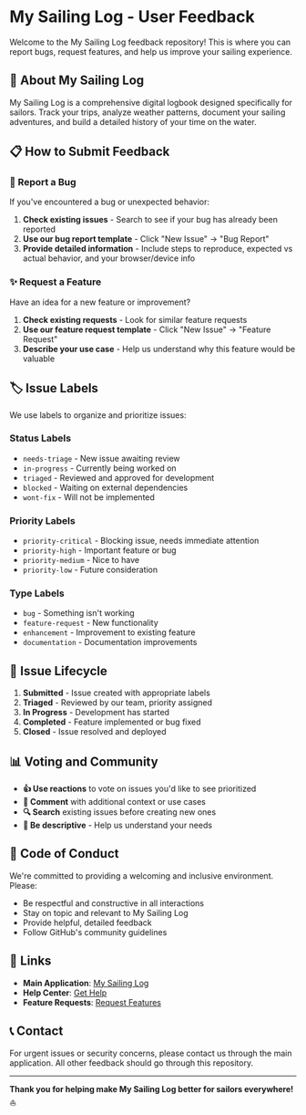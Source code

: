 # My Sailing Log - User Feedback

Welcome to the My Sailing Log feedback repository! This is where you can report bugs, request features, and help us improve your sailing experience.

## 🚢 About My Sailing Log

My Sailing Log is a comprehensive digital logbook designed specifically for sailors. Track your trips, analyze weather patterns, document your sailing adventures, and build a detailed history of your time on the water.

## 📋 How to Submit Feedback

### 🐛 Report a Bug
If you've encountered a bug or unexpected behavior:

1. **Check existing issues** - Search to see if your bug has already been reported
2. **Use our bug report template** - Click "New Issue" → "Bug Report"
3. **Provide detailed information** - Include steps to reproduce, expected vs actual behavior, and your browser/device info

### ✨ Request a Feature
Have an idea for a new feature or improvement?

1. **Check existing requests** - Look for similar feature requests
2. **Use our feature request template** - Click "New Issue" → "Feature Request"
3. **Describe your use case** - Help us understand why this feature would be valuable

## 🏷️ Issue Labels

We use labels to organize and prioritize issues:

### Status Labels
- `needs-triage` - New issue awaiting review
- `in-progress` - Currently being worked on
- `triaged` - Reviewed and approved for development
- `blocked` - Waiting on external dependencies
- `wont-fix` - Will not be implemented

### Priority Labels
- `priority-critical` - Blocking issue, needs immediate attention
- `priority-high` - Important feature or bug
- `priority-medium` - Nice to have
- `priority-low` - Future consideration

### Type Labels
- `bug` - Something isn't working
- `feature-request` - New functionality
- `enhancement` - Improvement to existing feature
- `documentation` - Documentation improvements

## 🔄 Issue Lifecycle

1. **Submitted** - Issue created with appropriate labels
2. **Triaged** - Reviewed by our team, priority assigned
3. **In Progress** - Development has started
4. **Completed** - Feature implemented or bug fixed
5. **Closed** - Issue resolved and deployed

## 📊 Voting and Community

- **👍 Use reactions** to vote on issues you'd like to see prioritized
- **💬 Comment** with additional context or use cases
- **🔍 Search** existing issues before creating new ones
- **📝 Be descriptive** - Help us understand your needs

## 🤝 Code of Conduct

We're committed to providing a welcoming and inclusive environment. Please:

- Be respectful and constructive in all interactions
- Stay on topic and relevant to My Sailing Log
- Provide helpful, detailed feedback
- Follow GitHub's community guidelines

## 🔗 Links

- **Main Application**: [My Sailing Log](https://mysailinglog.app)
- **Help Center**: [Get Help](https://mysailinglog.app/help)
- **Feature Requests**: [Request Features](https://mysailinglog.app/features)

## 📞 Contact

For urgent issues or security concerns, please contact us through the main application. All other feedback should go through this repository.

---

**Thank you for helping make My Sailing Log better for sailors everywhere!** ⛵